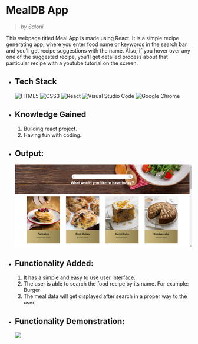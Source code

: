 # MealDB App
> _by Saloni_

This webpage titled Meal App is made using React. It is a simple recipe generating app, where you enter food name or keywords in the search bar and you'll get recipe suggestions with the name. Also, if you hover over any one of the suggested recipe, you'll get detailed process about that particular recipe with a youtube tutorial on the screen.

 * ## Tech Stack

    ![HTML5](https://img.shields.io/badge/html5-%23E34F26.svg?style=for-the-badge&logo=html5&logoColor=white)
    ![CSS3](https://img.shields.io/badge/css3-%231572B6.svg?style=for-the-badge&logo=css3&logoColor=white)
    ![React](https://img.shields.io/badge/react-%2320232a.svg?style=for-the-badge&logo=react&logoColor=%2361DAFB)
    ![Visual Studio Code](https://img.shields.io/badge/Visual%20Studio%20Code-0078d7.svg?style=for-the-badge&logo=visual-studio-code&logoColor=white)
    ![Google Chrome](https://img.shields.io/badge/Google%20Chrome-4285F4?style=for-the-badge&logo=GoogleChrome&logoColor=white)

 * ## Knowledge Gained

   1. Building react project.
   2. Having fun with coding.

 * ## Output:

   ![](./src/components/images/Ouput.png)

 * ## Functionality Added:

   1. It has a simple and easy to use user interface.
   2. The user is able to search the food recipe by its name. For example: Burger
   3. The meal data will get displayed after search in a proper way to the user.

 * ## Functionality Demonstration:

   ![](./src/components/images/outputGIF.gif)